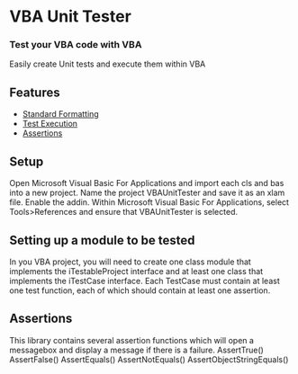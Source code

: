 VBA Unit Tester
=====================

### Test your VBA code with VBA

Easily create Unit tests and execute them within VBA

Features
--------
 * [Standard Formatting](#format)
 * [Test Execution](#execution)
 * [Assertions](#assertions)
 
Setup
-----

Open Microsoft Visual Basic For Applications and import each cls and bas into a new project. Name the project VBAUnitTester and save it as an xlam file. Enable the addin. Within Microsoft Visual Basic For Applications, select Tools>References and ensure that VBAUnitTester is selected.

Setting up a module to be tested
-----
In you VBA project, you will need to create one class module that implements the iTestableProject interface and at least one class that implements the iTestCase interface. Each TestCase must contain at least one test function, each of which should contain at least one assertion.

Assertions
-----
This library contains several assertion functions which will open a messagebox and display a message if there is a failure.
AssertTrue()
AssertFalse()
AssertEquals()
AssertNotEquals()
AssertObjectStringEquals()
